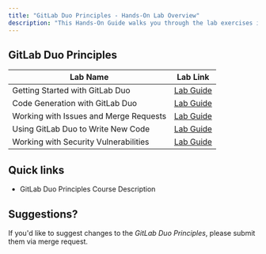 ```yaml
---
title: "GitLab Duo Principles - Hands-On Lab Overview"
description: "This Hands-On Guide walks you through the lab exercises in the GitLab Duo Principles course."
---
```


## GitLab Duo Principles

| Lab Name | Lab Link |
|-----------|------------|
| Getting Started with GitLab Duo | [Lab Guide](/handbook/customer-success/professional-services-engineering/education-services/devsecopswithduolab1) |
| Code Generation with GitLab Duo | [Lab Guide](/handbook/customer-success/professional-services-engineering/education-services/devsecopswithduolab2) |
| Working with Issues and Merge Requests | [Lab Guide](/handbook/customer-success/professional-services-engineering/education-services/devsecopswithduolab3) |
| Using GitLab Duo to Write New Code | [Lab Guide](/handbook/customer-success/professional-services-engineering/education-services/devsecopswithduolab4) |
| Working with Security Vulnerabilities | [Lab Guide](/handbook/customer-success/professional-services-engineering/education-services/devsecopswithduolab5) |

## Quick links

* GitLab Duo Principles Course Description

## Suggestions?

If you'd like to suggest changes to the *GitLab Duo Principles*, please submit them via merge request.

